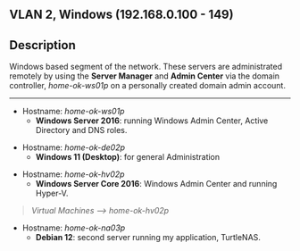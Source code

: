 ## VLAN 2, Windows (192.168.0.100 - 149)

## Description

Windows based segment of the network. These servers are administrated remotely by using the **Server Manager** and **Admin Center** via the domain controller, *home-ok-ws01p* on a personally created domain admin account.

______________________________________________________________________________

- Hostname: *home-ok-ws01p*
  - **Windows Server 2016**: running Windows Admin Center, Active Directory and DNS roles.
>
- Hostname: *home-ok-de02p*
  - **Windows 11 (Desktop)**: for general Administration
>
- Hostname: *home-ok-hv02p*
  - **Windows Server Core 2016**: Windows Admin Center and running Hyper-V.
> *Virtual Machines --> home-ok-hv02p*
- Hostname: *home-ok-na03p*
  - **Debian 12**: second server running my application, TurtleNAS.

